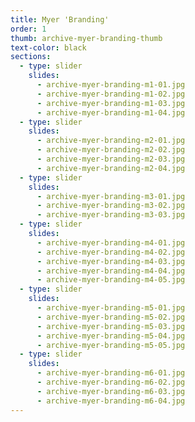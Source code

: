 ```yaml
---
title: Myer 'Branding'
order: 1
thumb: archive-myer-branding-thumb
text-color: black
sections:
  - type: slider
    slides:
      - archive-myer-branding-m1-01.jpg
      - archive-myer-branding-m1-02.jpg
      - archive-myer-branding-m1-03.jpg
      - archive-myer-branding-m1-04.jpg
  - type: slider
    slides:
      - archive-myer-branding-m2-01.jpg
      - archive-myer-branding-m2-02.jpg
      - archive-myer-branding-m2-03.jpg
      - archive-myer-branding-m2-04.jpg
  - type: slider
    slides:
      - archive-myer-branding-m3-01.jpg
      - archive-myer-branding-m3-02.jpg
      - archive-myer-branding-m3-03.jpg
  - type: slider
    slides:
      - archive-myer-branding-m4-01.jpg
      - archive-myer-branding-m4-02.jpg
      - archive-myer-branding-m4-03.jpg
      - archive-myer-branding-m4-04.jpg
      - archive-myer-branding-m4-05.jpg
  - type: slider
    slides:
      - archive-myer-branding-m5-01.jpg
      - archive-myer-branding-m5-02.jpg
      - archive-myer-branding-m5-03.jpg
      - archive-myer-branding-m5-04.jpg
      - archive-myer-branding-m5-05.jpg
  - type: slider
    slides:
      - archive-myer-branding-m6-01.jpg
      - archive-myer-branding-m6-02.jpg
      - archive-myer-branding-m6-03.jpg
      - archive-myer-branding-m6-04.jpg
---
```

